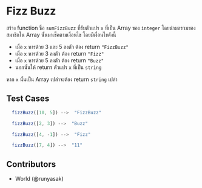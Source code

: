 # Fizz Buzz

สร้าง function ชื่อ `sumFizzBuzz` ที่รับตัวแปร `x` ที่เป็น Array ของ `integer` โดยนำผลรวมของสมาชิกใน Array นั้นมาเช็คตามเงื่อนไข โดยมีเงื่อนไขดังนี้

* เมื่อ `x` หารด้วย 3 และ 5 ลงตัว ต้อง return `"FizzBuzz"`
* เมื่อ `x` หารด้วย 3 ลงตัว ต้อง return `"Fizz"`
* เมื่อ `x` หารด้วย 5 ลงตัว ต้อง return `"Buzz"`
* นอกนั้นให้ return ตัวแปร `x` ที่เป็น `string`

หาก `x` นั้นเป็น Array เปล่าจะต้อง return `string` เปล่า 

## Test Cases

```js
  fizzBuzz([10, 5]) -->  "FizzBuzz"
```

```js
  fizzBuzz([2, 3]) -->  "Buzz"
```

```js
  fizzBuzz([4, -1]) -->  "Fizz"
```

```js
  fizzBuzz([7, 4]) -->  "11"
```

## Contributors
* World (@runyasak)
